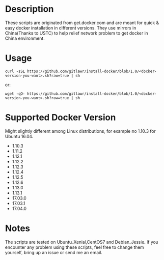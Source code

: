 # Description

These scripts are originated from get.docker.com and are meant for quick & easy docker installation in different versions. They use mirrors in China(Thanks to USTC) to help relief network problem to get docker in China environment.

# Usage

```
curl -sSL https://github.com/gitlawr/install-docker/blob/1.0/<docker-version-you-want>.sh?raw=true | sh
```

or:

```
wget -qO- https://github.com/gitlawr/install-docker/blob/1.0/<docker-version-you-want>.sh?raw=true | sh 
```

# Supported Docker Version

Might slightly different among Linux distributions, for example no 1.10.3 for Ubuntu 16.04.

- 1.10.3
- 1.11.2
- 1.12.1
- 1.12.2
- 1.12.3
- 1.12.4
- 1.12.5
- 1.12.6
- 1.13.0
- 1.13.1
- 17.03.0
- 17.03.1
- 17.04.0

# Notes

The scripts are tested on Ubuntu_Xenial,CentOS7 and Debian_Jessie. If you encounter any problem using these scripts, feel free to change them yourself, bring up an issue or send me an email.
